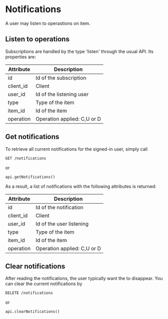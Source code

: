 # Notifications

A user may listen to operastions on item.

## Listen to operations

Subscriptions are handled by the type 'listen' 
through the usual API. Its properties are:

|Attribute|Description|
|---|---|
|id|Id of the subscription|
|client_id|Client|
|user_id|Id of the listening user|
|type|Type of the item|
|item_id| Id of the item|
|operation|Operation applied: C,U or D|

## Get notifications

To retrieve all current notifications for the signed-in user, simply call

````
GET /notifications
````
or
````
api.getNotifications()
````


As a result, a list of notifications with the following attributes is returned:

|Attribute|Description|
|---|---|
|id|Id of the notification|
|client_id|Client|
|user_id|Id of the user listening|
|type|Type of the item|
|item_id| Id of the item|
|operation|Operation applied: C,U or D|

## Clear notifications

After reading the notifications, the user typically want
the to disappear. You can clear the current notifications by

````
DELETE /notifications
````
or
````
api.clearNotifications()
````
